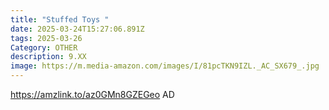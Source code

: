 ```yaml
---
title: "Stuffed Toys "
date: 2025-03-24T15:27:06.891Z
tags: 2025-03-26
Category: OTHER
description: 9.XX
image: https://m.media-amazon.com/images/I/81pcTKN9IZL._AC_SX679_.jpg
---
```

https://amzlink.to/az0GMn8GZEGeo   AD